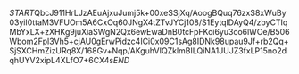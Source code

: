 $START$QbcJ911HrLJzAEuAjxuJumj5k+00xeSSjXq/AoogBQuq76zxS8xWuBy03yil0ttaM3VFUOm5A6CxOq60JNgX4tZTvJYCj108/S1EytqlDAyQ4/zbyCTIqMbYxLX+zXHKg9juXiaSWgN2Qx6ewEwaDnB0tcFpFKoi6yu3co6lWOe/B506Wbom2Fpl3Vh5+cjAU0gErwPidzc4ICi0x09C1sAg8IDNk98upau9Jf+rb2Qq+SjSXCHmZizURq8X/168Gv+Nqp/AKguhVIQZklmBILQiNA1JUJZ3fxLP15no2dqhUYV2xipL4XLfO7+6CX4s$END$